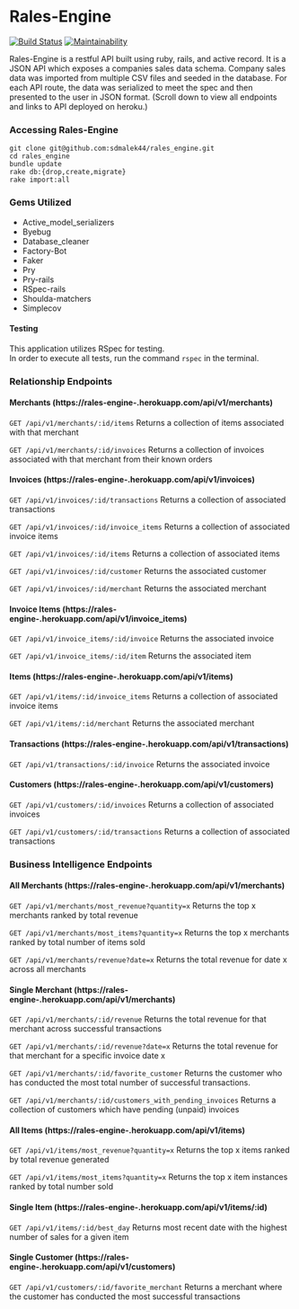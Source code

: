 # Rales-Engine  
[![Build Status](https://travis-ci.com/sdmalek44/rales_engine.svg?branch=master)](https://travis-ci.com/sdmalek44/rales_engine)
[![Maintainability](https://api.codeclimate.com/v1/badges/d73e544fcb4ea6e46594/maintainability)](https://codeclimate.com/github/sdmalek44/rales_engine/maintainability)

Rales-Engine is a restful API built using ruby, rails, and active record. It is a JSON API which exposes a companies sales data schema. Company sales data was imported from multiple CSV files and seeded in the database. For each API route, the data was serialized to meet the spec and then presented to the user in JSON format. (Scroll down to view all endpoints and links to API deployed on heroku.)

### Accessing Rales-Engine
```
git clone git@github.com:sdmalek44/rales_engine.git
cd rales_engine
bundle update
rake db:{drop,create,migrate}
rake import:all
```

### Gems Utilized
- Active_model_serializers
- Byebug
- Database_cleaner
- Factory-Bot
- Faker
- Pry
- Pry-rails
- RSpec-rails
- Shoulda-matchers
- Simplecov  

#### Testing
This application utilizes RSpec for testing.  
In order to execute all tests, run the command `rspec` in the terminal.


### Relationship Endpoints


#### Merchants (https://rales-engine-.herokuapp.com/api/v1/merchants)
```GET /api/v1/merchants/:id/items``` Returns a collection of items associated with that merchant  

```GET /api/v1/merchants/:id/invoices``` Returns a collection of invoices associated with that merchant from their known orders  

#### Invoices (https://rales-engine-.herokuapp.com/api/v1/invoices)  

```GET /api/v1/invoices/:id/transactions``` Returns a collection of associated transactions  

```GET /api/v1/invoices/:id/invoice_items``` Returns a collection of associated invoice items  

```GET /api/v1/invoices/:id/items``` Returns a collection of associated items  

```GET /api/v1/invoices/:id/customer``` Returns the associated customer  

```GET /api/v1/invoices/:id/merchant``` Returns the associated merchant  

#### Invoice Items (https://rales-engine-.herokuapp.com/api/v1/invoice_items)
```GET /api/v1/invoice_items/:id/invoice``` Returns the associated invoice  

```GET /api/v1/invoice_items/:id/item``` Returns the associated item  

#### Items (https://rales-engine-.herokuapp.com/api/v1/items)
```GET /api/v1/items/:id/invoice_items``` Returns a collection of associated invoice items  

```GET /api/v1/items/:id/merchant``` Returns the associated merchant  

#### Transactions (https://rales-engine-.herokuapp.com/api/v1/transactions)  

```GET /api/v1/transactions/:id/invoice``` Returns the associated invoice  

#### Customers (https://rales-engine-.herokuapp.com/api/v1/customers)  

```GET /api/v1/customers/:id/invoices``` Returns a collection of associated invoices  

```GET /api/v1/customers/:id/transactions``` Returns a collection of associated transactions  


### Business Intelligence Endpoints

#### All Merchants (https://rales-engine-.herokuapp.com/api/v1/merchants)  

```GET /api/v1/merchants/most_revenue?quantity=x``` Returns the top x merchants ranked by total revenue  

```GET /api/v1/merchants/most_items?quantity=x``` Returns the top x merchants ranked by total number of items sold  

```GET /api/v1/merchants/revenue?date=x``` Returns the total revenue for date x across all merchants  


#### Single Merchant (https://rales-engine-.herokuapp.com/api/v1/merchants)  

```GET /api/v1/merchants/:id/revenue``` Returns the total revenue for that merchant across successful transactions  

```GET /api/v1/merchants/:id/revenue?date=x``` Returns the total revenue for that merchant for a specific invoice date x  

```GET /api/v1/merchants/:id/favorite_customer``` Returns the customer who has conducted the most total number of successful transactions.  

```GET /api/v1/merchants/:id/customers_with_pending_invoices``` Returns a collection of customers which have pending (unpaid) invoices 


#### All Items (https://rales-engine-.herokuapp.com/api/v1/items)  

```GET /api/v1/items/most_revenue?quantity=x``` Returns the top x items ranked by total revenue generated  

```GET /api/v1/items/most_items?quantity=x``` Returns the top x item instances ranked by total number sold  
  
#### Single Item (https://rales-engine-.herokuapp.com/api/v1/items/:id)

```GET /api/v1/items/:id/best_day``` Returns most recent date with the highest number of sales for a given item  

#### Single Customer (https://rales-engine-.herokuapp.com/api/v1/customers)  

```GET /api/v1/customers/:id/favorite_merchant``` Returns a merchant where the customer has conducted the most successful transactions  

